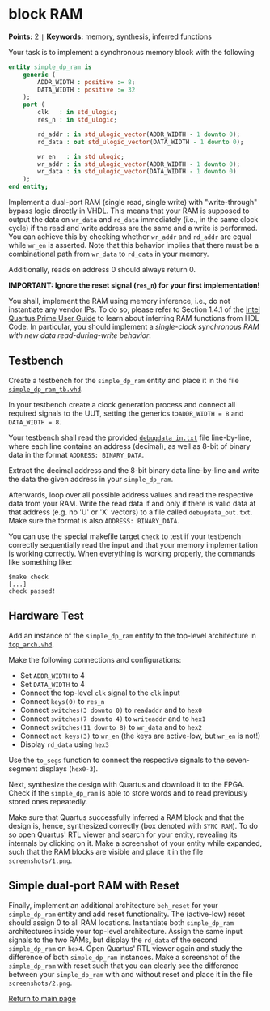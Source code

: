 
# block RAM
**Points:** 2 ` | ` **Keywords:** memory, synthesis, inferred functions

Your task is to implement a synchronous memory block with the following

```vhdl
entity simple_dp_ram is
	generic (
		ADDR_WIDTH : positive := 8;
		DATA_WIDTH : positive := 32
	);
	port (
		clk   : in std_ulogic;
		res_n : in std_ulogic;

		rd_addr : in std_ulogic_vector(ADDR_WIDTH - 1 downto 0);
		rd_data : out std_ulogic_vector(DATA_WIDTH - 1 downto 0);

		wr_en   : in std_ulogic;
		wr_addr : in std_ulogic_vector(ADDR_WIDTH - 1 downto 0);
		wr_data : in std_ulogic_vector(DATA_WIDTH - 1 downto 0)
	);
end entity;
```

Implement a dual-port RAM (single read, single write) with "write-through" bypass logic directly in VHDL.
This means that your RAM is supposed to output the data on `wr_data` and `rd_data` immediately (i.e., in the same clock cycle) if the read and write address are the same and a write is performed.
You can achieve this by checking whether `wr_addr` and `rd_addr` are equal while `wr_en` is asserted.
Note that this behavior implies that there must be a combinational path from `wr_data` to `rd_data` in your memory.

Additionally, reads on address 0 should always return 0.


**IMPORTANT: Ignore the reset signal (`res_n`) for your first implementation!**

You shall, implement the RAM using memory inference, i.e., do not instantiate any vendor IPs.
To do so, please refer to Section 1.4.1 of the [Intel Quartus Prime User Guide](https://www.intel.com/content/dam/www/programmable/us/en/pdfs/literature/ug/ug-qpp-design-recommendations.pdf) to learn about inferring RAM functions from HDL Code.
In particular, you should implement a *single-clock synchronous RAM with new data read-during-write behavior*.

## Testbench

Create a testbench for the `simple_dp_ram` entity and place it in the file [`simple_dp_ram_tb.vhd`](tb/simple_dp_ram_tb.vhd).

In your testbench create a clock generation process and connect all required signals to the UUT, setting the generics to`ADDR_WIDTH = 8` and `DATA_WIDTH = 8`.

Your testbench shall read the provided [`debugdata_in.txt`](tb/debugdata_in.txt) file line-by-line, where each line contains an address (decimal), as well as 8-bit of binary data in the format `ADDRESS: BINARY_DATA`.

Extract the decimal address and the 8-bit binary data line-by-line and write the data the given address in your `simple_dp_ram`.

Afterwards, loop over all possible address values and read the respective data from your RAM.
Write the read data if and only if there is valid data at that address (e.g. no 'U' or 'X' vectors) to a file called `debugdata_out.txt`.
Make sure the format is also `ADDRESS: BINARY_DATA`.

You can use the special makefile target `check` to test if your testbench correctly sequentially read the input and that your memory implementation is working correctly.
When everything is working properly, the commands like something like:

```
$make check
[...]
check passed!
```

## Hardware Test

Add an instance of the `simple_dp_ram` entity to the top-level architecture in [`top_arch.vhd`](top_arch.vhd).

Make the following connections and configurations:

- Set `ADDR_WIDTH` to 4
- Set `DATA_WIDTH` to 4
- Connect the top-level `clk` signal to the `clk` input
- Connect `keys(0)` to `res_n`
- Connect `switches(3 downto 0)` to `readaddr` and to `hex0`
- Connect `switches(7 downto 4)` to `writeaddr` and to `hex1`
- Connect `switches(11 downto 8)` to `wr_data` and to `hex2`
- Connect `not keys(3)` to `wr_en` (the keys are active-low, but `wr_en` is not!)
- Display `rd_data` using `hex3`

Use the `to_segs` function to connect the respective signals to the seven-segment displays (`hex0-3`).

Next, synthesize the design with Quartus and download it to the FPGA.
Check if the `simple_dp_ram` is able to store words and to read previously stored ones repeatedly.

Make sure that Quartus successfully inferred a RAM block and that the design is, hence, synthesized correctly (box denoted with `SYNC_RAM`).
To do so open Quartus' RTL viewer and search for your entity, revealing its internals by clicking on it.
Make a screenshot of your entity while expanded, such that the RAM blocks are visible and place it in the file `screenshots/1.png`.

## Simple dual-port RAM with Reset

Finally, implement an additional architecture `beh_reset` for your `simple_dp_ram` entity and add reset functionality.
The (active-low) reset should assign 0 to all RAM locations.
Instantiate both `simple_dp_ram` architectures inside your top-level architecture.
Assign the same input signals to the two RAMs, but display the `rd_data` of the second `simple_dp_ram` on `hex4`.
Open Quartus' RTL viewer again and study the difference of both `simple_dp_ram` instances.
Make a screenshot of the `simple_dp_ram` with reset such that you can clearly see the difference between your `simple_dp_ram` with and without reset and place it in the file `screenshots/2.png`.

[Return to main page](../../readme.md)
